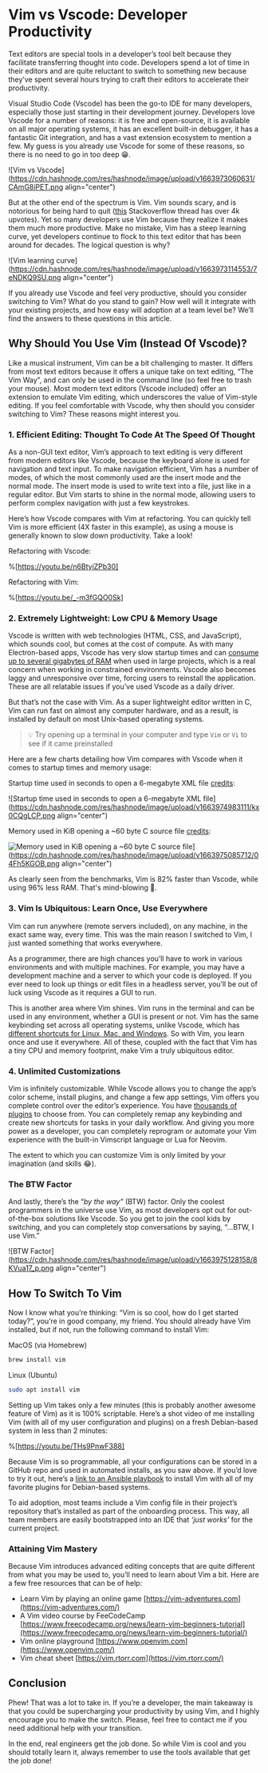 # Vim vs Vscode: Developer Productivity

Text editors are special tools in a developer’s tool belt because they facilitate transferring thought into code. Developers spend a lot of time in their editors and are quite reluctant to switch to something new because they’ve spent several hours trying to craft their editors to accelerate their productivity.

Visual Studio Code (Vscode) has been the go-to IDE for many developers, especially those just starting in their development journey. Developers love Vscode for a number of reasons: it is free and open-source, it is available on all major operating systems, it has an excellent built-in debugger, it has a fantastic Git integration, and has a vast extension ecosystem to mention a few. My guess is you already use Vscode for some of these reasons, so there is no need to go in too deep 😁.

![Vim vs Vscode](https://cdn.hashnode.com/res/hashnode/image/upload/v1663973060631/CAmG8iPET.png align="center")

But at the other end of the spectrum is Vim. Vim sounds scary, and is notorious for being hard to quit ([this](https://stackoverflow.com/questions/11828270/how-do-i-exit-vim) Stackoverflow thread has over 4k upvotes). Yet so many developers use Vim because they realize it makes them much more productive. Make no mistake, Vim has a steep learning curve, yet developers continue to flock to this text editor that has been around for decades. The logical question is why?

![Vim learning curve](https://cdn.hashnode.com/res/hashnode/image/upload/v1663973114553/7eNDKQ9SU.png align="center")

If you already use Vscode and feel very productive, should you consider switching to Vim? What do you stand to gain? How well will it integrate with your existing projects, and how easy will adoption at a team level be? We’ll find the answers to these questions in this article.

## Why Should You Use Vim (Instead Of Vscode)?

Like a musical instrument, Vim can be a bit challenging to master. It differs from most text editors because it offers a unique take on text editing, “The Vim Way”, and can only be used in the command line (so feel free to trash your mouse). Most modern text editors (Vscode included) offer an extension to emulate Vim editing, which underscores the value of Vim-style editing. If you feel comfortable with Vscode, why then should you consider switching to Vim? These reasons might interest you.

### 1. Efficient Editing: Thought To Code At The Speed Of Thought

As a non-GUI text editor, Vim’s approach to text editing is very different from modern editors like Vscode, because the keyboard alone is used for navigation and text input. To make navigation efficient, Vim has a number of modes, of which the most commonly used are the insert mode and the normal mode. The insert mode is used to write text into a file, just like in a regular editor. But Vim starts to shine in the normal mode, allowing users to perform complex navigation with just a few keystrokes.

Here’s how Vscode compares with Vim at refactoring. You can quickly tell Vim is more efficient (4X faster in this example), as using a mouse is generally known to slow down productivity. Take a look!

Refactoring with Vscode:

%[https://youtu.be/n6BtyiZPb30]

Refactoring with Vim:

%[https://youtu.be/_-m3fGQO0Sk]


### 2. Extremely Lightweight: Low CPU & Memory Usage

Vscode is written with web technologies (HTML, CSS, and JavaScript), which sounds cool, but comes at the cost of compute. As with many Electron-based apps, Vscode has very slow startup times and can [consume up to several gigabytes of RAM](https://code.visualstudio.com/docs/supporting/requirements#_hardware) when used in large projects, which is a real concern when working in constrained environments. Vscode also becomes laggy and unresponsive over time, forcing users to reinstall the application. These are all relatable issues if you’ve used Vscode as a daily driver.

But that’s not the case with Vim. As a super lightweight editor written in C, Vim can run fast on almost any computer hardware, and as a result, is installed by default on most Unix-based operating systems. 


>💡 Try opening up a terminal in your computer and type `Vim` or `Vi` to see if it came preinstalled

Here are a few charts detailing how Vim compares with Vscode when it comes to startup times and memory usage:

Startup time used in seconds to open a 6-megabyte XML file [credits](https://medium.com/commitlog/why-i-still-use-vim-67afd76b4db6):

![Startup time used in seconds to open a 6-megabyte XML file](https://cdn.hashnode.com/res/hashnode/image/upload/v1663974983111/kx0CQgLCP.png align="center")


Memory used in KiB opening a ~60 byte C source file [credits](https://medium.com/commitlog/why-i-still-use-vim-67afd76b4db6):

![Memory used in KiB opening a ~60 byte C source file](https://medium.com/commitlog/why-i-still-use-vim-67afd76b4db6)](https://cdn.hashnode.com/res/hashnode/image/upload/v1663975085712/04Fh5KGOB.png align="center")


As clearly seen from the benchmarks, Vim is 82% faster than Vscode, while using 96% less RAM. That's mind-blowing 🤯.

### 3. Vim Is Ubiquitous: Learn Once, Use Everywhere

Vim can run anywhere (remote servers included), on any machine, in the exact same way, every time. This was the main reason I switched to Vim, I just wanted something that works everywhere.

As a programmer, there are high chances you’ll have to work in various environments and with multiple machines. For example, you may have a development machine and a server to which your code is deployed. If you ever need to look up things or edit files in a headless server, you’ll be out of luck using Vscode as it requires a GUI to run. 

This is another area where Vim shines. Vim runs in the terminal and can be used in any environment, whether a GUI is present or not. Vim has the same keybinding set across all operating systems, unlike Vscode, which has [different shortcuts for Linux, Mac, and Windows](https://code.visualstudio.com/docs/getstarted/keybindings#_keyboard-shortcuts-reference). So with Vim, you learn once and use it everywhere. All of these, coupled with the fact that Vim has a tiny CPU and memory footprint, make Vim a truly ubiquitous editor.

### 4. Unlimited Customizations

Vim is infinitely customizable. While Vscode allows you to change the app’s color scheme, install plugins, and change a few app settings, Vim offers you complete control over the editor’s experience. You have [thousands of plugins](https://vimawesome.com/) to choose from. You can completely remap any keybinding and create new shortcuts for tasks in your daily workflow. And giving you more power as a developer, you can completely reprogram or automate your Vim experience with the built-in Vimscript language or Lua for Neovim.

The extent to which you can customize Vim is only limited by your imagination (and skills 😂).

 

### The BTW Factor

And lastly, there’s the “*by the way”* (BTW) factor. Only the coolest programmers in the universe use Vim, as most developers opt out for out-of-the-box solutions like Vscode. So you get to join the cool kids by switching, and you can completely stop conversations by saying, “…BTW, I use Vim.”

![BTW Factor](https://cdn.hashnode.com/res/hashnode/image/upload/v1663975128158/8KVua17_p.png align="center")

## How To Switch To Vim

Now I know what you’re thinking: “Vim is so cool, how do I get started today?”, you’re in good company, my friend. You should already have Vim installed, but if not, run the following command to install Vim:

MacOS (via Homebrew)

```bash
brew install vim
```

Linux (Ubuntu)

```bash
sudo apt install vim
```

Setting up Vim takes only a few minutes (this is probably another awesome feature of Vim) as it is 100% scriptable. Here’s a shot video of me installing Vim (with all of my user configuration and plugins) on a fresh Debian-based system in less than 2 minutes:

%[https://youtu.be/THs9PnwF388]

Because Vim is so programmable, all your configurations can be stored in a GitHub repo and used in automated installs, as you saw above. If you’d love to try it out, here’s a [link to an Ansible playbook](https://github.com/cokoghenun/ansible) to install Vim with all of my favorite plugins for Debian-based systems.

To aid adoption, most teams include a Vim config file in their project’s repository that’s installed as part of the onboarding process. This way, all team members are easily bootstrapped into an IDE that *‘just works’* for the current project.

### Attaining Vim Mastery

Because Vim introduces advanced editing concepts that are quite different from what you may be used to, you’ll need to learn about Vim a bit. Here are a few free resources that can be of help:

- Learn Vim by playing an online game [https://vim-adventures.com](https://vim-adventures.com/)
- A Vim video course by FeeCodeCamp [https://www.freecodecamp.org/news/learn-vim-beginners-tutorial](https://www.freecodecamp.org/news/learn-vim-beginners-tutorial/)
- Vim online playground [https://www.openvim.com](https://www.openvim.com/)
- Vim cheat sheet [https://vim.rtorr.com](https://vim.rtorr.com/)

## Conclusion

Phew! That was a lot to take in. If you’re a developer, the main takeaway is that you could be supercharging your productivity by using Vim, and I highly encourage you to make the switch. Please, feel free to contact me if you need additional help with your transition.

In the end, real engineers get the job done. So while Vim is cool and you should totally learn it, always remember to use the tools available that get the job done!